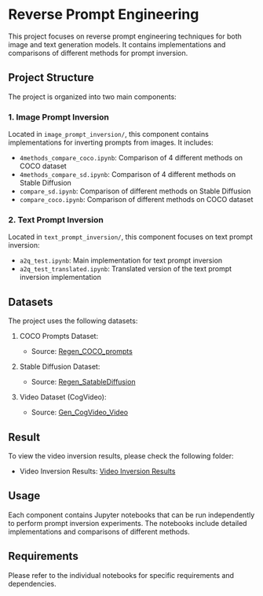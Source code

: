 # Reverse Prompt Engineering

This project focuses on reverse prompt engineering techniques for both image and text generation models. It contains implementations and comparisons of different methods for prompt inversion.

## Project Structure

The project is organized into two main components:

### 1. Image Prompt Inversion
Located in `image_prompt_inversion/`, this component contains implementations for inverting prompts from images. It includes:

- `4methods_compare_coco.ipynb`: Comparison of 4 different methods on COCO dataset
- `4methods_compare_sd.ipynb`: Comparison of 4 different methods on Stable Diffusion
- `compare_sd.ipynb`: Comparison of different methods on Stable Diffusion
- `compare_coco.ipynb`: Comparison of different methods on COCO dataset

### 2. Text Prompt Inversion
Located in `text_prompt_inversion/`, this component focuses on text prompt inversion:

- `a2q_test.ipynb`: Main implementation for text prompt inversion
- `a2q_test_translated.ipynb`: Translated version of the text prompt inversion implementation

## Datasets

The project uses the following datasets:

1. COCO Prompts Dataset:
   - Source: [Regen_COCO_prompts](https://huggingface.co/datasets/cyprivlab/Regen_COCO_prompts)

2. Stable Diffusion Dataset:
   - Source: [Regen_SatableDiffusion](https://huggingface.co/datasets/cyprivlab/Regen_SatableDiffusion)

3. Video Dataset (CogVideo):
   - Source: [Gen_CogVideo_Video](https://huggingface.co/datasets/WenhaoWang/VidProM/resolve/main/example/cog_videos_example.tar)

## Result
   To view the video inversion results, please check the following folder:
   - Video Inversion Results: [Video Inversion Results](video_prompt/video_prompt_inversion/Examples)


## Usage

Each component contains Jupyter notebooks that can be run independently to perform prompt inversion experiments. The notebooks include detailed implementations and comparisons of different methods.

## Requirements

Please refer to the individual notebooks for specific requirements and dependencies.
